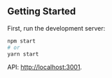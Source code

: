 ## Getting Started

First, run the development server:

```bash
npm start
# or
yarn start
```

API: [http://localhost:3001](http://localhost:3001).